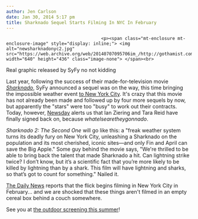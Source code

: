 ```yaml
---
author: Jen Carlson
date: Jan 30, 2014 5:17 pm
title: Sharknado Sequel Starts Filming In NYC In February
---
```


	
										<p><span class="mt-enclosure mt-enclosure-image" style="display: inline;"> <img alt="newsharknadonyc2.jpg" src="https://web.archive.org/web/20140707095706im_/http://gothamist.com/attachments/arts_jen/newsharknadonyc2.jpg" width="640" height="436" class="image-none"> </span><br>
<span class="photo_caption">Real graphic released by SyFy no not kidding</span></p>

<p>Last year, following the success of their made-for-television movie <a href="https://web.archive.org/web/20140707095706/http://gothamist.com/tags/sharknado"><em>Sharknado</em></a>, SyFy announced a sequel was on the way, this time bringing the impossible weather event <a href="https://web.archive.org/web/20140707095706/http://gothamist.com/2013/07/17/sharknado_2_will_take_place_in_nyc.php">to New York City</a>. It&apos;s crazy that this movie has not already been made and followed up by four more sequels by now, but apparently the &quot;stars&quot; were too &quot;busy&quot; to work out their contracts. Today, however, <a href="https://web.archive.org/web/20140707095706/http://www.newsday.com/entertainment/tv/tv-zone-1.811968/sharknado-2-set-in-new-york-city-re-ups-ziering-reid-1.6911964">Newsday</a> alerts us that Ian Ziering and Tara Reid have finally signed back on, because <em>whatelsearetheygonnado</em>.</p>

<p><em>Sharknado 2: The Second One</em> will go like this: a &quot;freak weather system turns its deadly fury on New York City, unleashing a Sharknado on the population and its most cherished, iconic sites&#x2014;and only Fin and April can save the Big Apple.&quot; Some guy behind the movie says, &quot;We&apos;re thrilled to be able to bring back the talent that made Sharknado a hit. Can lightning strike twice? I don&#x2019;t know, but it&#x2019;s a scientific fact that you&#x2019;re more likely to be killed by lightning than by a shark. This film will have lightning and sharks, so that&#x2019;s got to count for something.&quot; Nailed it.</p>

<p><a href="https://web.archive.org/web/20140707095706/http://www.nydailynews.com/entertainment/tv-movies/ian-ziering-tara-reid-returning-sharknado-sequel-article-1.1596734#ixzz2rvCY3chS">The Daily News</a> reports that the flick begins filming in New York City in February... and we are shocked that these things aren&apos;t filmed in an empty cereal box behind a couch somewhere.</p>

<p>See you at <a href="https://web.archive.org/web/20140707095706/http://gothamist.com/2013/08/26/vote_for_fear_and_loathing_or_well.php">the outdoor screening this summer</a>!</p>					
										
									
				